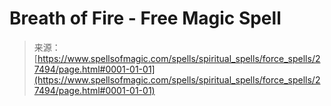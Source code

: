 <!--yml

category: 未分类

日期：2024年06月12日 19:16:35

-->

# Breath of Fire - Free Magic Spell

> 来源：[https://www.spellsofmagic.com/spells/spiritual_spells/force_spells/27494/page.html#0001-01-01](https://www.spellsofmagic.com/spells/spiritual_spells/force_spells/27494/page.html#0001-01-01)
